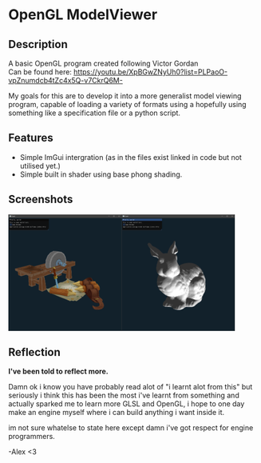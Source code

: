 # OpenGL ModelViewer

## Description

A basic OpenGL program created following Victor Gordan  
Can be found here: https://youtu.be/XpBGwZNyUh0?list=PLPaoO-vpZnumdcb4tZc4x5Q-v7CkrQ6M-

My goals for this are to develop it into a more generalist model viewing program, capable of loading a variety of formats using a hopefully using something like a specification file or a python script.

## Features

* Simple ImGui intergration (as in the files exist linked in code but not utilised yet.)
* Simple built in shader using base phong shading.

## Screenshots

<img align="left" src="GitScreenshots/Screenshot01.png" width=45%/>
<img align="center" src="GitScreenshots/Screenshot02.png" width=45%/>

## Reflection
**I've been told to reflect more.**

Damn ok i know you have probably read alot of "i learnt alot from this" but seriously i think this has been the most i've learnt from something and actually sparked me to learn more GLSL and OpenGL, i hope to one day make an engine myself where i can build anything i want inside it.

im not sure whatelse to state here except damn i've got respect for engine programmers.

-Alex <3
